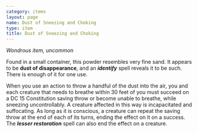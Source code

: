```yaml
---
category: items
layout: page
name: Dust of Sneezing and Choking
type: item
title: Dust of Sneezing and Choking 
---
```

_Wondrous item, uncommon_ 

Found in a small container, this powder resembles very fine sand. It appears to be **dust of disappearance**, and an **_identify_** spell reveals it to be such. There is enough of it for one use.

When you use an action to throw a handful of the dust into the air, you and each creature that needs to breathe within 30 feet of you must succeed on a DC 15 Constitution saving throw or become unable to breathe, while sneezing uncontrollably. A creature affected in this way is incapacitated and suffocating. As long as it is conscious, a creature can repeat the saving throw at the end of each of its turns, ending the effect on it on a success. The **_lesser restoration_** spell can also end the effect on a creature. 